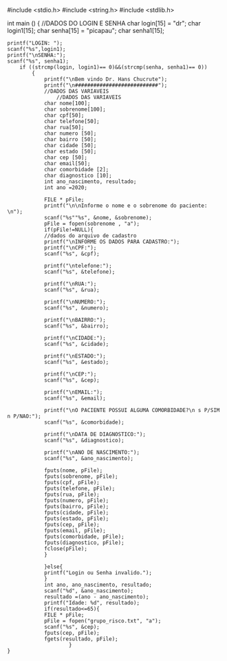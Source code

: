 #include <stdio.h>
#include <string.h>
#include <stdlib.h>



int main ()
{
	//DADOS DO LOGIN E SENHA
    char login[15] = "dr";
    char login1[15];
    char senha[15] = "picapau";
    char senha1[15];


    printf("LOGIN: ");
    scanf("%s",login1);
    printf("\nSENHA:");
	scanf("%s", senha1);
    	if ((strcmp(login, login1)== 0)&&(strcmp(senha, senha1)== 0))
    		{
	    		printf("\nBem vindo Dr. Hans Chucrute");
	    		printf("\n###########################");
	    		//DADOS DAS VARIAVEIS
	    			//DADOS DAS VARIAVEIS
	    		char nome[100];
				char sobrenome[100];
				char cpf[50];
				char telefone[50];
				char rua[50];
				char numero [50];
				char bairro [50];
				char cidade [50];
				char estado [50];
				char cep [50];
				char email[50];
				char comorbidade [2];
				char diagnostico [10];
				int ano_nascimento, resultado;
				int ano =2020;
				
	    		FILE * pFile;
				printf("\n\nInforme o nome e o sobrenome do paciente: \n");
				scanf("%s""%s", &nome, &sobrenome);
				pFile = fopen(sobrenome , "a");
				if(pFile!=NULL){
				//dados do arquivo de cadastro
				printf("\nINFORME OS DADOS PARA CADASTRO:");
				printf("\nCPF:");
				scanf("%s", &cpf);
				
				printf("\ntelefone:");
				scanf("%s", &telefone);
				
				printf("\nRUA:");
				scanf("%s", &rua);
				
				printf("\nNUMERO:");
				scanf("%s", &numero);
				
				printf("\nBAIRRO:");
				scanf("%s", &bairro);
				
				printf("\nCIDADE:");
				scanf("%s", &cidade);
				
				printf("\nESTADO:");
				scanf("%s", &estado);
				
				printf("\nCEP:");
				scanf("%s", &cep);
				
				printf("\nEMAIL:");
				scanf("%s", &email);
				
				printf("\nO PACIENTE POSSUI ALGUMA COMORBIDADE?\n s P/SIM n P/NAO:");
				scanf("%s", &comorbidade);
				
				printf("\nDATA DE DIAGNOSTICO:");
				scanf("%s", &diagnostico);
				
				printf("\nANO DE NASCIMENTO:");
				scanf("%s", &ano_nascimento);
                
				fputs(nome, pFile);
                fputs(sobrenome, pFile);
                fputs(cpf, pFile);
                fputs(telefone, pFile);
                fputs(rua, pFile);
        	    fputs(numero, pFile);
                fputs(bairro, pFile);
                fputs(cidade, pFile);
                fputs(estado, pFile);
                fputs(cep, pFile);
                fputs(email, pFile);
	            fputs(comorbidade, pFile);
                fputs(diagnostico, pFile);
                fclose(pFile);
				}
				
				}else{
	    		printf("Login ou Senha invalido.");
				}
				int ano, ano_nascimento, resultado;
				scanf("%d", &ano_nascimento);
				resultado =(ano - ano_nascimento);
				printf("Idade: %d", resultado);
				if(resultado<=65){
				FILE * pFile;
				pFile = fopen("grupo_risco.txt", "a");
				scanf("%s", &cep);
				fputs(cep, pFile);
				fgets(resultado, pFile);
						}
	}

